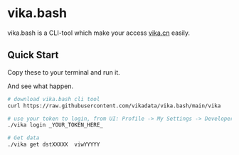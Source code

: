 # vika.bash

vika.bash is a CLI-tool which make your access [vika.cn](https://vika.cn) easily.

## Quick Start

Copy these to your terminal and run it.

And see what happen.

```bash
# download vika.bash cli tool
curl https://raw.githubusercontent.com/vikadata/vika.bash/main/vika

# use your token to login, from UI: Profile -> My Settings -> Developers -> API Token
./vika login _YOUR_TOKEN_HERE_

# Get data
./vika get dstXXXXX  viwYYYYY
```

